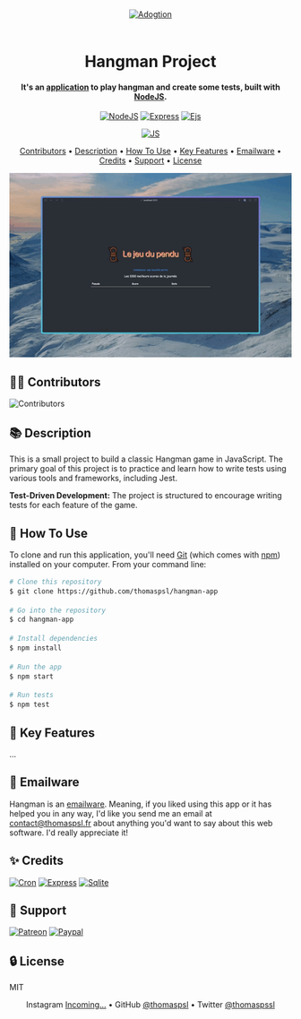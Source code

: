 <div align='center'>
  
  [<img src='public/favicon.ico' alt='Adogtion' height='150' style='margin: 20px'>](https://hangman.thomaspsl.fr)
  
  # Hangman Project
  #### It's an [application](https://hangman.thomaspsl.fr) to play hangman and create some tests, built with [NodeJS](https://nodejs.org).

[![NodeJS](https://img.shields.io/badge/Node-16.2-58A149)](https://nodejs.org)
[![Express](https://img.shields.io/badge/Express-4.1-010409)](https://fr.reactjs.org)
[![Ejs](https://img.shields.io/badge/Ejs-3.1-b4c965)](https://www.sqlite.org/)

[![JS](https://img.shields.io/badge/JS-13.0-F1E05A)](https://developer.mozilla.org/fr/docs/Learn/JavaScript)

[Contributors](#-contributors) • [Description](#-description) • [How To Use](#-how-to-use) • [Key Features](#-key-features)
• [Emailware](#-emailware) • [Credits](#-credits) • [Support](#-support) • [License](#-license)

![Demo](public/demo.gif)

</div>

<div>
    
  ## 👨‍🎓 Contributors
  ![Contributors](https://contrib.rocks/image?repo=thomaspsl-org/hangman-app)

## 📚 Description

This is a small project to build a classic Hangman game in JavaScript.
The primary goal of this project is to practice and learn how to write tests using various tools and frameworks, including Jest.

**Test-Driven Development:** The project is structured to encourage writing tests for each feature of the game.

## 🚀 How To Use

To clone and run this application, you'll need [Git](https://git-scm.com) (which comes with [npm](https://www.npmjs.com)) installed on your computer.
From your command line:

```bash
# Clone this repository
$ git clone https://github.com/thomaspsl/hangman-app

# Go into the repository
$ cd hangman-app

# Install dependencies
$ npm install

# Run the app
$ npm start

# Run tests
$ npm test
```

## 🔑 Key Features

...

## 📮 Emailware

Hangman is an [emailware](https://en.wiktionary.org/wiki/emailware). Meaning, if you liked using this app or it has helped you in any way,
I'd like you send me an email at <contact@thomaspsl.fr> about anything you'd want to say about this web software. I'd really appreciate it!

## ✨ Credits

[![Cron](https://img.shields.io/badge/cron-00baa9.svg?style=for-the-badge&logo=npm&logoColor=white)](https://mongoosejs.com)
[![Express](https://img.shields.io/badge/express-02040a.svg?style=for-the-badge&logo=express&logoColor=white)](https://pm2.keymetrics.io)
[![Sqlite](https://img.shields.io/badge/sqlite-034a64.svg?style=for-the-badge&logo=sqlite&logoColor=white)](https://pm2.keymetrics.io)

## 💸 Support

[![Patreon](https://img.shields.io/badge/Patreon-F96854?style=for-the-badge&logo=patreon&logoColor=white)](https://www.patreon.com)
[![Paypal](https://img.shields.io/badge/PayPal-00457C?style=for-the-badge&logo=paypal&logoColor=white)](https://www.paypal.com)

## 🔒 License

MIT

</div>

<div align='center'>  
  
  Instagram [Incoming...]() • GitHub [@thomaspsl](https://github.com/thomaspsl) • Twitter [@thomaspssl](https://twitter.com/thomaspssl)
  
</div>
